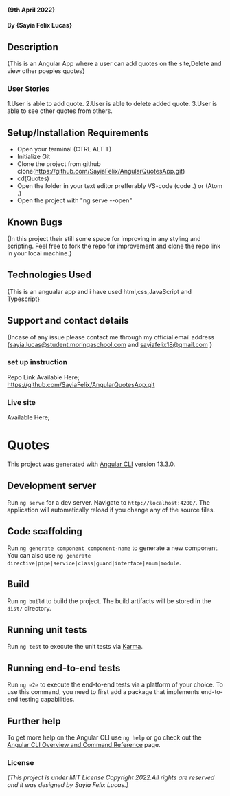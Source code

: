 
#### {9th April 2022}
#### By **{Sayia Felix Lucas}**
## Description
{This is an Angular App where a user can add quotes on the site,Delete and view other poeples quotes}

### User Stories
1.User is able to add quote.
2.User is able to delete added quote.
3.User is able to see other quotes from others.

## Setup/Installation Requirements

* Open your terminal (CTRL ALT T)
* Initialize Git
* Clone the project from github clone(https://github.com/SayiaFelix/AngularQuotesApp.git)
* cd(Quotes)
* Open the folder in your text editor prefferably VS-code (code .) or (Atom .)
* Open the project with "ng serve --open"

## Known Bugs
{In this project their still some space for improving in any styling and scripting. Feel free to fork the repo for improvement and clone the repo link in your local machine.}

## Technologies Used
{This is an angualar app and i have used html,css,JavaScript and Typescript}

## Support and contact details
{Incase of any issue please contact me through my official email address {sayia.lucas@student.moringaschool.com  and sayiafelix18@gmail.com }

### set up instruction 
Repo Link Available Here;
https://github.com/SayiaFelix/AngularQuotesApp.git

### Live site
Available Here;

# Quotes

This project was generated with [Angular CLI](https://github.com/angular/angular-cli) version 13.3.0.

## Development server

Run `ng serve` for a dev server. Navigate to `http://localhost:4200/`. The application will automatically reload if you change any of the source files.

## Code scaffolding

Run `ng generate component component-name` to generate a new component. You can also use `ng generate directive|pipe|service|class|guard|interface|enum|module`.

## Build

Run `ng build` to build the project. The build artifacts will be stored in the `dist/` directory.

## Running unit tests

Run `ng test` to execute the unit tests via [Karma](https://karma-runner.github.io).

## Running end-to-end tests

Run `ng e2e` to execute the end-to-end tests via a platform of your choice. To use this command, you need to first add a package that implements end-to-end testing capabilities.

## Further help

To get more help on the Angular CLI use `ng help` or go check out the [Angular CLI Overview and Command Reference](https://angular.io/cli) page.

### License
*{This project is under MIT License Copyright 2022.All rights are reserved and it was designed by Sayia Felix Lucas.}*


